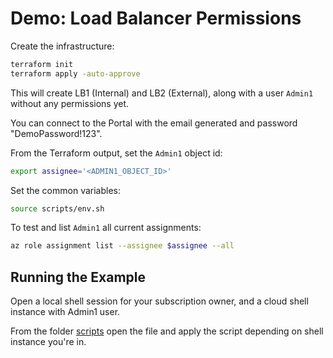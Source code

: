 # Demo: Load Balancer Permissions

Create the infrastructure: 

```bash
terraform init
terraform apply -auto-approve
```
This will create LB1 (Internal) and LB2 (External), along with a user `Admin1` without any permissions yet.

You can connect to the Portal with the email generated and password "DemoPassword!123".

From the Terraform output, set the `Admin1` object id: 

```bash
export assignee='<ADMIN1_OBJECT_ID>'
```

Set the common variables:

```bash
source scripts/env.sh
```

To test and list `Admin1` all current assignments:

```bash
az role assignment list --assignee $assignee --all
```

## Running the Example

Open a local shell session for your subscription owner, and a cloud shell instance with Admin1 user.

From the folder [scripts](scripts) open the file and apply the script depending on shell instance you're in.